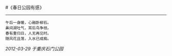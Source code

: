 
#《春日公园有感》



------


~~~
午后一身暖，心融卧柳石。
鼻间湖吐气，耳后鸟争枝。
春有重归日，人无再见时。
随风花且落，入水已成痴。
~~~

*2012-03-29 于重庆石门公园*